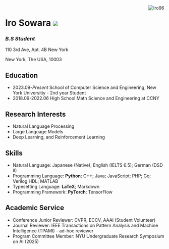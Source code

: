 <img align="right" src="https://komarev.com/ghpvc/?username=Iro96" alt="Iro96" />

# Iro Sowara ![](https://img.shields.io/github/license/Iro96/Iro96)

### *B.S Student*

110 3rd Ave, Apt. 4B New York

New York, The USA, 10003

## Education

- 2023.09-*Present* School of Computer Science and Engineering, New York Universitiy - 2nd year Student
- 2018.09-2022.06 High School Math Science and Engineering at CCNY

## Research Interests

- Natural Language Processing
- Large Language Models
- Deep Learning, and Reinforcement Learning

## Skills

- Natural Language: Japanese (Native); English (IELTS 6.5); German (DSD II)
- Programming Language: **Python**; C++; Java; JavaScript; PHP; Go; Verilog HDL; MATLAB
- Typesetting Language: **LaTeX**; Markdown
- Programming Framework: **PyTorch**; TensorFlow

## Academic Service

- Conference Junior Reviewer: CVPR, ECCV, AAAI (Student Volunteer) 
- Journal Reviewer: IEEE Transactions on Pattern Analysis and Machine Intelligence (TPAMI) - ad-hoc reviewer
- Program Committee Member: NYU Undergraduate Research Symposium on AI (2025)
